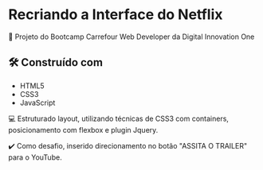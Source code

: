 # **Recriando a Interface do Netflix**

 🚀 Projeto do Bootcamp Carrefour Web Developer da Digital Innovation One

 ## 🛠️ Construído com

 * HTML5
* CSS3
* JavaScript

💻 Estruturado layout, utilizando técnicas de CSS3 com containers, posicionamento com flexbox e plugin Jquery.

✔️ Como desafio, inserido direcionamento no botão "ASSITA O TRAILER" para o YouTube.




